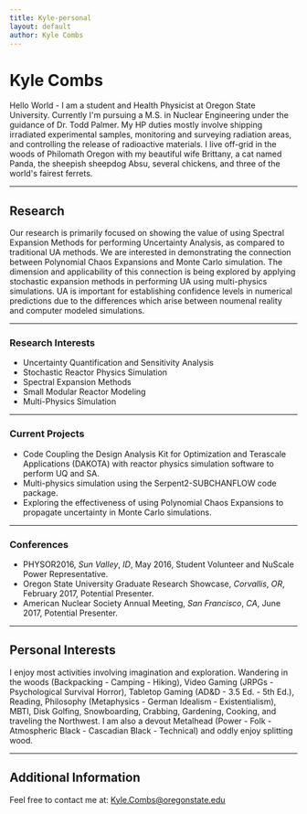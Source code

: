 ```yaml
---
title: Kyle-personal
layout: default
author: Kyle Combs
---
```


Kyle Combs
==============

Hello World - I am a student and Health Physicist at Oregon State University. Currently I'm
pursuing a M.S. in Nuclear Engineering under the guidance of Dr. Todd Palmer. My HP duties mostly
involve shipping irradiated experimental samples, monitoring and surveying radiation areas, and controlling the 
release of radioactive materials. I live off-grid in the woods of Philomath Oregon with my beautiful wife Brittany, 
a cat named Panda, the sheepish sheepdog Absu, several chickens, and three of the world's fairest ferrets.

***

## Research

Our research is primarily focused on showing the value of using Spectral 
Expansion Methods for performing Uncertainty Analysis, as compared to traditional UA methods. We are interested in 
demonstrating the connection between Polynomial Chaos Expansions and Monte Carlo simulation. The dimension and
applicability of this connection is being explored by applying stochastic expansion methods in performing UA 
using multi-physics simulations. UA is important for establishing confidence levels in numerical predictions due to 
the differences which arise between noumenal reality and computer modeled simulations. 

***

### Research Interests

- Uncertainty Quantification and Sensitivity Analysis
- Stochastic Reactor Physics Simulation
- Spectral Expansion Methods
- Small Modular Reactor Modeling
- Multi-Physics Simulation

***

### Current Projects

- Code Coupling the Design Analysis Kit for Optimization and Terascale Applications (DAKOTA) with reactor physics simulation software to perform UQ and SA.
- Multi-physics simulation using the Serpent2-SUBCHANFLOW code package.
- Exploring the effectiveness of using Polynomial Chaos Expansions to propagate uncertainty in Monte Carlo simulations.

***

### Conferences

- PHYSOR2016, *Sun Valley*, *ID*, May 2016, Student Volunteer and NuScale Power Representative.
- Oregon State University Graduate Research Showcase, *Corvallis*, *OR*, February 2017, Potential Presenter.
- American Nuclear Society Annual Meeting, *San Francisco*, *CA*, June 2017, Potential Presenter.

***

## Personal Interests

I enjoy most activities involving imagination and exploration. Wandering in the woods (Backpacking - Camping - Hiking),
Video Gaming (JRPGs - Psychological Survival Horror), Tabletop Gaming (AD&D - 3.5 Ed. - 5th Ed.), Reading, 
Philosophy (Metaphysics - German Idealism - Existentialism), MBTI, Disk Golfing, Snowboarding, Crabbing, Gardening, Cooking,
and traveling the Northwest. I am also a devout Metalhead (Power - Folk - Atmospheric Black - Cascadian Black - Technical)
and oddly enjoy splitting wood.

***

## Additional Information
Feel free to contact me at: <a href="mailto:Kyle.Combs@oregonstate.edu" target="top"> Kyle.Combs@oregonstate.edu </a>

